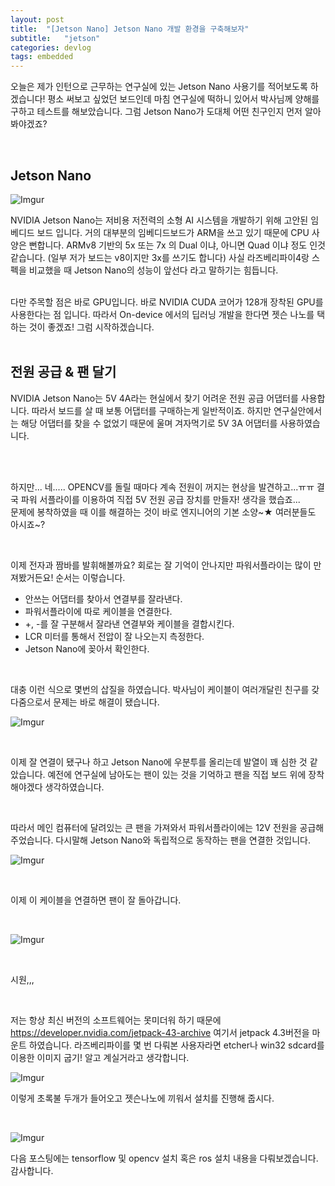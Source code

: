 ```yaml
---
layout: post
title:  "[Jetson Nano] Jetson Nano 개발 환경을 구축해보자"
subtitle:   "jetson"
categories: devlog
tags: embedded
---
```


오늘은 제가 인턴으로 근무하는 연구실에 있는 Jetson Nano 사용기를 적어보도록 하겠습니다! 평소 써보고 싶었던 보드인데 마침 연구실에 떡하니 있어서 박사님께 양해를 구하고 테스트를 해보았습니다. 그럼 Jetson Nano가 도대체 어떤 친구인지 먼저 알아봐야겠죠?

<br/>


## Jetson Nano

![Imgur](https://i.imgur.com/LFqPUkp.jpg)

NVIDIA Jetson Nano는 저비용 저전력의 소형 AI 시스템을 개발하기 위해 고안된 임베디드 보드 입니다. 거의 대부분의 임베디드보드가 ARM을 쓰고 있기 때문에 CPU 사양은 뻔합니다. ARMv8 기반의 5x 또는 7x 의 Dual 이냐, 아니면 Quad 이냐 정도 인것 같습니다. (일부 저가 보드는 v8이지만 3x를 쓰기도 합니다) 사실 라즈베리파이4랑 스펙을 비교했을 때 Jetson Nano의 성능이 앞선다 라고 말하기는 힘듭니다.

<br/>
다만 주목할 점은 바로 GPU입니다. 바로 NVIDIA CUDA 코어가 128개 장착된 GPU를 사용한다는 점 입니다. 따라서 On-device 에서의 딥러닝 개발을 한다면 젯슨 나노를 택하는 것이 좋겠죠! 그럼 시작하겠습니다.
<br/>
<br/>

## 전원 공급 & 팬 달기 

NVIDIA Jetson Nano는 5V 4A라는 현실에서 찾기 어려운 전원 공급 어댑터를 사용합니다. 따라서 보드를 살 때 보통 어댑터를 구매하는게 일반적이죠. 하지만 연구실안에서는 해당 어댑터를 찾을 수 없었기 때문에 울며 겨자먹기로 5V 3A 어댑터를 사용하였습니다.

<br/>
<br/>

하지만... 네..... OPENCV를 돌릴 때마다 계속 전원이 꺼지는 현상을 발견하고...ㅠㅠ 결국 파워 서플라이를 이용하여 직접 5V 전원 공급 장치를 만들자! 생각을 했습죠...<br/>
문제에 봉착하였을 때 이를 해결하는 것이 바로 엔지니어의 기본 소양~★ 여러분들도 아시죠~?

<br/>

이제 전자과 짬바를 발휘해볼까요? 회로는 잘 기억이 안나지만 파워서플라이는 많이 만져봤거든요! 순서는 이렇습니다. 
* 안쓰는 어댑터를 찾아서 연결부를 잘라낸다. 
* 파워서플라이에 따로 케이블을 연결한다.
* +, -를 잘 구분해서 잘라낸 연결부와 케이블을 결합시킨다. 
* LCR 미터를 통해서 전압이 잘 나오는지 측정한다. 
* Jetson Nano에 꽂아서 확인한다.

<br/>

대충 이런 식으로 몇번의 삽질을 하였습니다. 박사님이 케이블이 여러개달린 친구를 갖다줌으로서 문제는 바로 해결이 됐습니다.

![Imgur](https://i.imgur.com/miEwRsv.jpg)

<br/>

이제 잘 연결이 됐구나 하고 Jetson Nano에 우분투를 올리는데 발열이 꽤 심한 것 같았습니다. 예전에 연구실에 남아도는 팬이 있는 것을 기억하고 팬을 직접 보드 위에 장착해야겠다 생각하였습니다. 

<br/>

따라서 메인 컴퓨터에 달려있는 큰 팬을 가져와서 파워서플라이에는 12V 전원을 공급해주었습니다. 다시말해 Jetson Nano와 독립적으로 동작하는 팬을 연결한 것입니다. 

![Imgur](https://i.imgur.com/nD6eZUX.jpg)

<br/>


이제 이 케이블을 연결하면 팬이 잘 돌아갑니다.

<br/>

![Imgur](https://i.imgur.com/ER57mcy.gif)

<br/>


시원,,,

<br/>

저는 항상 최신 버전의 소프트웨어는 못미더워 하기 때문에
https://developer.nvidia.com/jetpack-43-archive  여기서 jetpack 4.3버전을 마운트 하였습니다. 라즈베리파이를 몇 번 다뤄본 사용자라면 etcher나 win32 sdcard를 이용한 이미지 굽기! 알고 계실거라고 생각합니다. 

![Imgur](https://i.imgur.com/DfOle7S.png)

이렇게 초록불 두개가 들어오고 젯슨나노에 끼워서 설치를 진행해 줍시다. 

<br/>

![Imgur](https://i.imgur.com/mwvODrc.jpg)

다음 포스팅에는 tensorflow 및 opencv 설치 혹은 ros 설치 내용을 다뤄보겠습니다. 감사합니다.